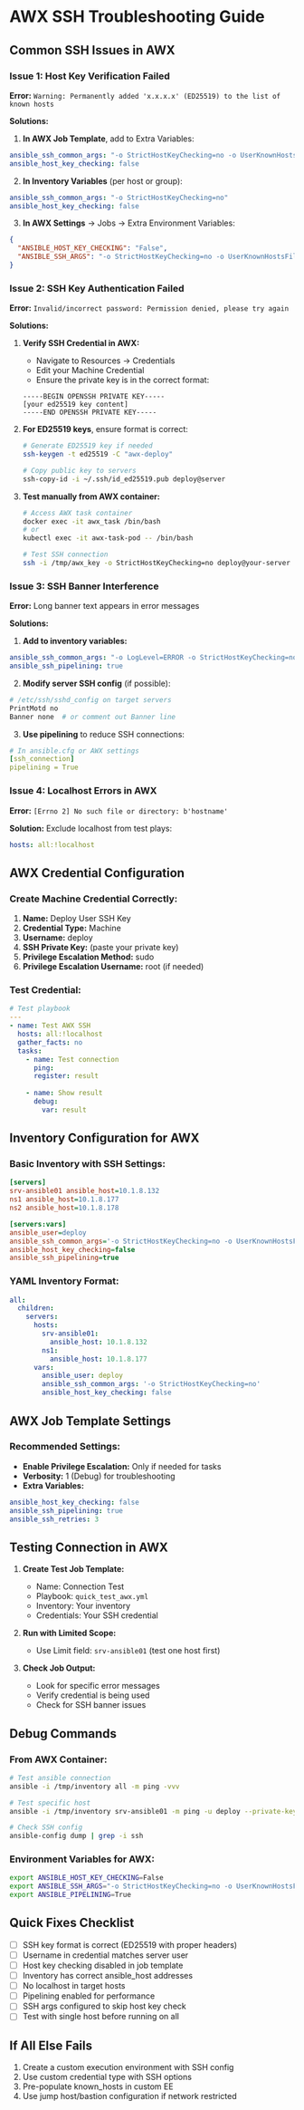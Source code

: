 # AWX SSH Troubleshooting Guide

## Common SSH Issues in AWX

### Issue 1: Host Key Verification Failed
**Error:** `Warning: Permanently added 'x.x.x.x' (ED25519) to the list of known hosts`

**Solutions:**

1. **In AWX Job Template**, add to Extra Variables:
```yaml
ansible_ssh_common_args: "-o StrictHostKeyChecking=no -o UserKnownHostsFile=/dev/null"
ansible_host_key_checking: false
```

2. **In Inventory Variables** (per host or group):
```yaml
ansible_ssh_common_args: "-o StrictHostKeyChecking=no"
ansible_host_key_checking: false
```

3. **In AWX Settings** → Jobs → Extra Environment Variables:
```json
{
  "ANSIBLE_HOST_KEY_CHECKING": "False",
  "ANSIBLE_SSH_ARGS": "-o StrictHostKeyChecking=no -o UserKnownHostsFile=/dev/null"
}
```

### Issue 2: SSH Key Authentication Failed
**Error:** `Invalid/incorrect password: Permission denied, please try again`

**Solutions:**

1. **Verify SSH Credential in AWX:**
   - Navigate to Resources → Credentials
   - Edit your Machine Credential
   - Ensure the private key is in the correct format:
   ```
   -----BEGIN OPENSSH PRIVATE KEY-----
   [your ed25519 key content]
   -----END OPENSSH PRIVATE KEY-----
   ```

2. **For ED25519 keys**, ensure format is correct:
   ```bash
   # Generate ED25519 key if needed
   ssh-keygen -t ed25519 -C "awx-deploy"
   
   # Copy public key to servers
   ssh-copy-id -i ~/.ssh/id_ed25519.pub deploy@server
   ```

3. **Test manually from AWX container:**
   ```bash
   # Access AWX task container
   docker exec -it awx_task /bin/bash
   # or
   kubectl exec -it awx-task-pod -- /bin/bash
   
   # Test SSH connection
   ssh -i /tmp/awx_key -o StrictHostKeyChecking=no deploy@your-server
   ```

### Issue 3: SSH Banner Interference
**Error:** Long banner text appears in error messages

**Solutions:**

1. **Add to inventory variables:**
```yaml
ansible_ssh_common_args: "-o LogLevel=ERROR -o StrictHostKeyChecking=no"
ansible_ssh_pipelining: true
```

2. **Modify server SSH config** (if possible):
```bash
# /etc/ssh/sshd_config on target servers
PrintMotd no
Banner none  # or comment out Banner line
```

3. **Use pipelining** to reduce SSH connections:
```yaml
# In ansible.cfg or AWX settings
[ssh_connection]
pipelining = True
```

### Issue 4: Localhost Errors in AWX
**Error:** `[Errno 2] No such file or directory: b'hostname'`

**Solution:** Exclude localhost from test plays:
```yaml
hosts: all:!localhost
```

## AWX Credential Configuration

### Create Machine Credential Correctly:

1. **Name:** Deploy User SSH Key
2. **Credential Type:** Machine
3. **Username:** deploy
4. **SSH Private Key:** (paste your private key)
5. **Privilege Escalation Method:** sudo
6. **Privilege Escalation Username:** root (if needed)

### Test Credential:
```yaml
# Test playbook
---
- name: Test AWX SSH
  hosts: all:!localhost
  gather_facts: no
  tasks:
    - name: Test connection
      ping:
      register: result
    
    - name: Show result
      debug:
        var: result
```

## Inventory Configuration for AWX

### Basic Inventory with SSH Settings:
```ini
[servers]
srv-ansible01 ansible_host=10.1.8.132
ns1 ansible_host=10.1.8.177
ns2 ansible_host=10.1.8.178

[servers:vars]
ansible_user=deploy
ansible_ssh_common_args='-o StrictHostKeyChecking=no -o UserKnownHostsFile=/dev/null'
ansible_host_key_checking=false
ansible_ssh_pipelining=true
```

### YAML Inventory Format:
```yaml
all:
  children:
    servers:
      hosts:
        srv-ansible01:
          ansible_host: 10.1.8.132
        ns1:
          ansible_host: 10.1.8.177
      vars:
        ansible_user: deploy
        ansible_ssh_common_args: '-o StrictHostKeyChecking=no'
        ansible_host_key_checking: false
```

## AWX Job Template Settings

### Recommended Settings:
- **Enable Privilege Escalation:** Only if needed for tasks
- **Verbosity:** 1 (Debug) for troubleshooting
- **Extra Variables:**
```yaml
ansible_host_key_checking: false
ansible_ssh_pipelining: true
ansible_ssh_retries: 3
```

## Testing Connection in AWX

1. **Create Test Job Template:**
   - Name: Connection Test
   - Playbook: `quick_test_awx.yml`
   - Inventory: Your inventory
   - Credentials: Your SSH credential

2. **Run with Limited Scope:**
   - Use Limit field: `srv-ansible01` (test one host first)

3. **Check Job Output:**
   - Look for specific error messages
   - Verify credential is being used
   - Check for SSH banner issues

## Debug Commands

### From AWX Container:
```bash
# Test ansible connection
ansible -i /tmp/inventory all -m ping -vvv

# Test specific host
ansible -i /tmp/inventory srv-ansible01 -m ping -u deploy --private-key=/tmp/key -vvv

# Check SSH config
ansible-config dump | grep -i ssh
```

### Environment Variables for AWX:
```bash
export ANSIBLE_HOST_KEY_CHECKING=False
export ANSIBLE_SSH_ARGS="-o StrictHostKeyChecking=no -o UserKnownHostsFile=/dev/null"
export ANSIBLE_PIPELINING=True
```

## Quick Fixes Checklist

- [ ] SSH key format is correct (ED25519 with proper headers)
- [ ] Username in credential matches server user
- [ ] Host key checking disabled in job template
- [ ] Inventory has correct ansible_host addresses
- [ ] No localhost in target hosts
- [ ] Pipelining enabled for performance
- [ ] SSH args configured to skip host key check
- [ ] Test with single host before running on all

## If All Else Fails

1. Create a custom execution environment with SSH config
2. Use custom credential type with SSH options
3. Pre-populate known_hosts in custom EE
4. Use jump host/bastion configuration if network restricted